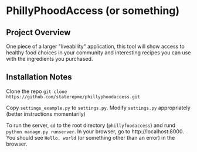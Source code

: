 PhillyPhoodAccess (or something)
===============================

Project Overview
---------------
One piece of a larger "liveability" application, this tool will show access to healthy food choices in your community and interesting recipes you can use with the ingredients you purchased.


Installation Notes
-----------------
Clone the repo `git clone https://github.com/staterepme/phillyphoodaccess.git`

Copy `settings_example.py` to `settings.py`. Modify `settings.py` appropriately (better instructions momentarily)

To run the server, `cd` to the root directory (`phillyfoodaccess`) and rund `python manage.py runserver`. In your browser, go to http://localhost:8000. You should see `Hello, world` (or something other than an error) in the browser.
